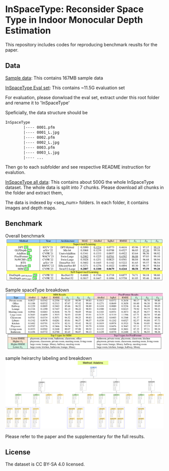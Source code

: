 # <div align=""> InSpaceType: Reconsider Space Type in Indoor Monocular Depth Estimation </div>

This repository includes codes for reproducing benchmark reuslts for the paper.


## <div align="">Data</div>

[Sample data](https://drive.google.com/file/d/1ePsiverqYofCwuZJv98tLPWSj8bNU3ne/view?usp=sharing): This contains 167MB sample data

[InSpaceType Eval set](https://drive.google.com/file/d/1d3DiLPVEEk-hRvhaEfSK6adu5DPBdlF-/view?usp=sharing): This contains ~11.5G evaluation set

For evaluation, please donwload the eval set, extract under this root folder and rename it to 'InSpaceType'

Speficially, the data structure should be

```
InSpaceType
        |---- 0001.pfm
        |---- 0001_L.jpg
        |---- 0002.pfm
        |---- 0002_L.jpg
        |---- 0003.pfm
        |---- 0003_L.jpg
        |---- ...
```

Then go to each subfolder and see respective README instruction for evalution.


[InSpaceType all data](https://drive.google.com/drive/folders/1EjdInytpvYWBT3BmQIDsTzFyP0dngP1U?usp=sharing): This contains about 500G the whole InSpaceType dataset. The whole data is split into 7 chunks. Please download all chunks in the folder and extract them,

The data is indexed by <seq_num> folders. In each folder, it contains images and depth maps.

## <div align="">Benchmark</div>

Overall benchmark
<img src='pics/overall.png'>

Sample spaceType breakdown
<img src='pics/type.png'>

sample heirarchy labeling and breakdown
<img src='pics/heirarchy.png'>


Please refer to the paper and the supplementary for the full results.

## License
The dataset is CC BY-SA 4.0 licensed.
